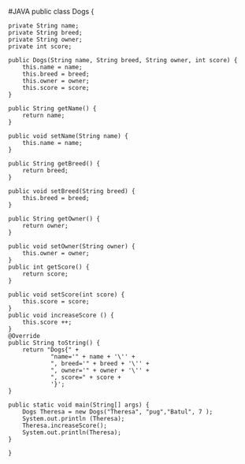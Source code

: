 #JAVA
public class Dogs {

    private String name;
    private String breed;
    private String owner;
    private int score;

    public Dogs(String name, String breed, String owner, int score) {
        this.name = name;
        this.breed = breed;
        this.owner = owner;
        this.score = score;
    }

    public String getName() {
        return name;
    }

    public void setName(String name) {
        this.name = name;
    }

    public String getBreed() {
        return breed;
    }

    public void setBreed(String breed) {
        this.breed = breed;
    }

    public String getOwner() {
        return owner;
    }

    public void setOwner(String owner) {
        this.owner = owner;
    }
    public int getScore() {
        return score;
    }

    public void setScore(int score) {
        this.score = score;
    }
    public void increaseScore () {
        this.score ++;
    }
    @Override
    public String toString() {
        return "Dogs{" +
                "name='" + name + '\'' +
                ", breed='" + breed + '\'' +
                ", owner='" + owner + '\'' +
                ", score=" + score +
                '}';
    }

    public static void main(String[] args) {
        Dogs Theresa = new Dogs("Theresa", "pug","Batul", 7 );
        System.out.println (Theresa);
        Theresa.increaseScore();
        System.out.println(Theresa);
    }

    }
